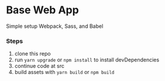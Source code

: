 # Base Web App  
Simple setup Webpack, Sass, and Babel

### Steps
1. clone this repo
2. run `yarn upgrade` or `npm install` to install devDependencies
3. continue code at src
4. build assets with `yarn build` or `npm build`
